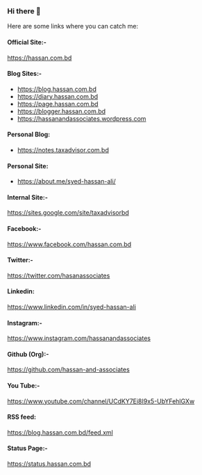 ### Hi there 👋

<!--
**upodesta/upodesta** is a ✨ _special_ ✨ repository because its `README.md` (this file) appears on your GitHub profile.-->

Here are some links where you can catch me:

#### Official Site:-

https://hassan.com.bd

#### Blog Sites:-

- https://blog.hassan.com.bd
- https://diary.hassan.com.bd
- https://page.hassan.com.bd
- https://blogger.hassan.com.bd
- https://hassanandassociates.wordpress.com

#### Personal Blog:
- https://notes.taxadvisor.com.bd

#### Personal Site:
- https://about.me/syed-hassan-ali/
  
#### Internal Site:-

https://sites.google.com/site/taxadvisorbd


#### Facebook:-

https://www.facebook.com/hassan.com.bd

#### Twitter:-

https://twitter.com/hasanassociates

#### Linkedin:

https://www.linkedin.com/in/syed-hassan-ali

#### Instagram:-

https://www.instagram.com/hassanandassociates

#### Github (Org):-

https://github.com/hassan-and-associates

#### You Tube:-

https://www.youtube.com/channel/UCdKY7Ei8I9x5-UbYFehlGXw

#### RSS feed:

https://blog.hassan.com.bd/feed.xml

#### Status Page:-

https://status.hassan.com.bd

